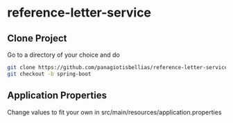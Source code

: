 # reference-letter-service

## Clone Project

Go to a directory of your choice and do
```bash
git clone https://github.com/panagiotisbellias/reference-letter-service.git
git checkout -b spring-boot
```

## Application Properties

Change values to fit your own in src/main/resources/application.properties
